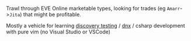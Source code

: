 Trawl through EVE Online marketable types, looking for trades (eg `Amarr`->`Jita`) that might be profitable.

Mostly a vehicle for learning [discovery testing](https://www.youtube.com/watch?v=aeX5OXO-w30) / [dnx](https://github.com/aspnet/dnx#dnx) /
csharp development with pure vim (no Visual Studio or VSCode)
